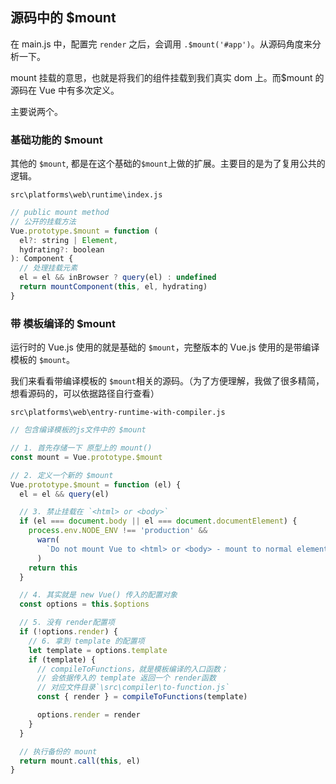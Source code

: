 ## 源码中的 $mount

在 main.js 中，配置完 `render` 之后，会调用 `.$mount('#app')`。从源码角度来分析一下。

mount 挂载的意思，也就是将我们的组件挂载到我们真实 dom 上。而$mount 的源码在 Vue 中有多次定义。

主要说两个。

### 基础功能的 $mount

其他的 `$mount`, 都是在这个基础的`$mount`上做的扩展。主要目的是为了复用公共的逻辑。

`src\platforms\web\runtime\index.js`

```js
// public mount method
// 公开的挂载方法
Vue.prototype.$mount = function (
  el?: string | Element,
  hydrating?: boolean
): Component {
  // 处理挂载元素
  el = el && inBrowser ? query(el) : undefined
  return mountComponent(this, el, hydrating)
}
```

### 带 模板编译的 $mount

运行时的 Vue.js 使用的就是基础的 `$mount`，完整版本的 Vue.js 使用的是带编译模板的 `$mount`。

我们来看看带编译模板的 `$mount`相关的源码。（为了方便理解，我做了很多精简，想看源码的，可以依据路径自行查看）

`src\platforms\web\entry-runtime-with-compiler.js`

```js
// 包含编译模板的js文件中的 $mount

// 1. 首先存储一下 原型上的 mount()
const mount = Vue.prototype.$mount

// 2. 定义一个新的 $mount
Vue.prototype.$mount = function (el) {
  el = el && query(el)

  // 3. 禁止挂载在 `<html> or <body>`
  if (el === document.body || el === document.documentElement) {
    process.env.NODE_ENV !== 'production' &&
      warn(
        `Do not mount Vue to <html> or <body> - mount to normal elements instead.`
      )
    return this
  }

  // 4. 其实就是 new Vue() 传入的配置对象
  const options = this.$options

  // 5. 没有 render配置项
  if (!options.render) {
    // 6. 拿到 template 的配置项
    let template = options.template
    if (template) {
      // compileToFunctions，就是模板编译的入口函数；
      // 会依据传入的 template 返回一个 render函数
      // 对应文件目录`\src\compiler\to-function.js`
      const { render } = compileToFunctions(template)

      options.render = render
    }
  }

  // 执行备份的 mount
  return mount.call(this, el)
}
```
